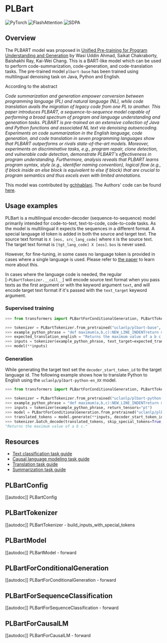 <!--Copyright 2022 The HuggingFace Team. All rights reserved.

Licensed under the Apache License, Version 2.0 (the "License"); you may not use this file except in compliance with
the License. You may obtain a copy of the License at

http://www.apache.org/licenses/LICENSE-2.0

Unless required by applicable law or agreed to in writing, software distributed under the License is distributed on
an "AS IS" BASIS, WITHOUT WARRANTIES OR CONDITIONS OF ANY KIND, either express or implied. See the License for the
specific language governing permissions and limitations under the License.

⚠️ Note that this file is in Markdown but contain specific syntax for our doc-builder (similar to MDX) that may not be
rendered properly in your Markdown viewer.

-->

# PLBart

<div class="flex flex-wrap space-x-1">
<img alt="PyTorch" src="https://img.shields.io/badge/PyTorch-DE3412?style=flat&logo=pytorch&logoColor=white">
<img alt="FlashAttention" src="https://img.shields.io/badge/%E2%9A%A1%EF%B8%8E%20FlashAttention-eae0c8?style=flat">
<img alt="SDPA" src="https://img.shields.io/badge/SDPA-DE3412?style=flat&logo=pytorch&logoColor=white">
</div>

## Overview

The PLBART model was proposed in [Unified Pre-training for Program Understanding and Generation](https://huggingface.co/papers/2103.06333) by Wasi Uddin Ahmad, Saikat Chakraborty, Baishakhi Ray, Kai-Wei Chang.
This is a BART-like model which can be used to perform code-summarization, code-generation, and code-translation tasks. The pre-trained model `plbart-base` has been trained using multilingual denoising task
on Java, Python and English.

According to the abstract

*Code summarization and generation empower conversion between programming language (PL) and natural language (NL),
while code translation avails the migration of legacy code from one PL to another. This paper introduces PLBART,
a sequence-to-sequence model capable of performing a broad spectrum of program and language understanding and generation tasks.
PLBART is pre-trained on an extensive collection of Java and Python functions and associated NL text via denoising autoencoding.
Experiments on code summarization in the English language, code generation, and code translation in seven programming languages
show that PLBART outperforms or rivals state-of-the-art models. Moreover, experiments on discriminative tasks, e.g., program
repair, clone detection, and vulnerable code detection, demonstrate PLBART's effectiveness in program understanding.
Furthermore, analysis reveals that PLBART learns program syntax, style (e.g., identifier naming convention), logical flow
(e.g., if block inside an else block is equivalent to else if block) that are crucial to program semantics and thus excels
even with limited annotations.*

This model was contributed by [gchhablani](https://huggingface.co/gchhablani). The Authors' code can be found [here](https://github.com/wasiahmad/PLBART).

## Usage examples

PLBart is a multilingual encoder-decoder (sequence-to-sequence) model primarily intended for code-to-text, text-to-code, code-to-code tasks. As the
model is multilingual it expects the sequences in a different format. A special language id token is added in both the
source and target text. The source text format is `X [eos, src_lang_code]` where `X` is the source text. The
target text format is `[tgt_lang_code] X [eos]`. `bos` is never used.

However, for fine-tuning, in some cases no language token is provided in cases where a single language is used. Please refer to [the paper](https://huggingface.co/papers/2103.06333) to learn more about this.

In cases where the language code is needed, the regular [`~PLBartTokenizer.__call__`] will encode source text format
when you pass texts as the first argument or with the keyword argument `text`, and will encode target text format if
it's passed with the `text_target` keyword argument.

### Supervised training

```python
>>> from transformers import PLBartForConditionalGeneration, PLBartTokenizer

>>> tokenizer = PLBartTokenizer.from_pretrained("uclanlp/plbart-base", src_lang="en_XX", tgt_lang="python")
>>> example_python_phrase = "def maximum(a,b,c):NEW_LINE_INDENTreturn max([a,b,c])"
>>> expected_translation_english = "Returns the maximum value of a b c."
>>> inputs = tokenizer(example_python_phrase, text_target=expected_translation_english, return_tensors="pt")
>>> model(**inputs)
```

### Generation

  While generating the target text set the `decoder_start_token_id` to the target language id. The following
  example shows how to translate Python to English using the `uclanlp/plbart-python-en_XX` model.

```python
>>> from transformers import PLBartForConditionalGeneration, PLBartTokenizer

>>> tokenizer = PLBartTokenizer.from_pretrained("uclanlp/plbart-python-en_XX", src_lang="python", tgt_lang="en_XX")
>>> example_python_phrase = "def maximum(a,b,c):NEW_LINE_INDENTreturn max([a,b,c])"
>>> inputs = tokenizer(example_python_phrase, return_tensors="pt")
>>> model = PLBartForConditionalGeneration.from_pretrained("uclanlp/plbart-python-en_XX")
>>> translated_tokens = model.generate(**inputs, decoder_start_token_id=tokenizer.lang_code_to_id["en_XX"])
>>> tokenizer.batch_decode(translated_tokens, skip_special_tokens=True)[0]
"Returns the maximum value of a b c."
```

## Resources

- [Text classification task guide](../tasks/sequence_classification)
- [Causal language modeling task guide](../tasks/language_modeling)
- [Translation task guide](../tasks/translation)
- [Summarization task guide](../tasks/summarization)

## PLBartConfig

[[autodoc]] PLBartConfig

## PLBartTokenizer

[[autodoc]] PLBartTokenizer
    - build_inputs_with_special_tokens

## PLBartModel

[[autodoc]] PLBartModel
    - forward

## PLBartForConditionalGeneration

[[autodoc]] PLBartForConditionalGeneration
    - forward

## PLBartForSequenceClassification

[[autodoc]] PLBartForSequenceClassification
    - forward

## PLBartForCausalLM

[[autodoc]] PLBartForCausalLM
    - forward